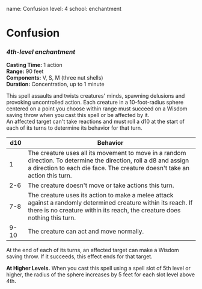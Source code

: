 name: Confusion
level: 4
school: enchantment

# Confusion 
### _4th-level enchantment_ 

**Casting Time:** 1 action    
**Range:** 90 feet    
**Components:** V, S, M (three nut shells)    
**Duration:** Concentration, up to 1 minute 

This spell assaults and twists creatures' minds, spawning delusions and provoking uncontrolled action. Each creature in a 10-foot-radius sphere centered on a point you choose within range must succeed on a Wisdom saving throw when you cast this spell or be affected by it.    
An affected target can't take reactions and must roll a d10 at the start of each of its turns to determine its behavior for that turn. 

| d10  | Behavior |
|------|----------|
| 1    | The creature uses all its movement to move in a random direction. To determine the direction, roll a d8 and assign a direction to each die face. The creature doesn't take an action this turn. |
| 2-6  | The creature doesn't move or take actions this turn.  |
| 7-8  | The creature uses its action to make a melee attack against a randomly determined creature within its reach. If there is no creature within its reach, the creature does nothing this turn. |
| 9-10 | The creature can act and move normally. |

At the end of each of its turns, an affected target can make a Wisdom saving throw. If it succeeds, this effect ends for that target. 

**At Higher Levels.** When you cast this spell using a spell slot of 5th level or higher, the radius of the sphere increases by 5 feet for each slot level above 4th. 
